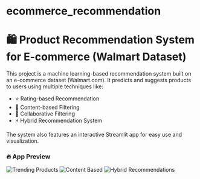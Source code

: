 # ecommerce_recommendation
# 🛍️ Product Recommendation System for E-commerce (Walmart Dataset)
This project is a machine learning-based recommendation system built on an e-commerce dataset (Walmart.com). It predicts and suggests products to users using multiple techniques like:

- ⭐ Rating-based Recommendation
- 🔎 Content-based Filtering
- 👥 Collaborative Filtering
- ⚡ Hybrid Recommendation System

The system also features an interactive Streamlit app for easy use and visualization.
### 🔥 App Preview
![Trending Products](images/Trending_products.png)
![Content Based](images/Content_base.png)
![Hybrid Recommendations](images/hybrid_products.png)
